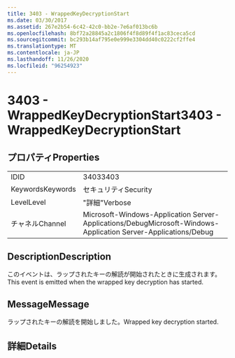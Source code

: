 ```yaml
---
title: 3403 - WrappedKeyDecryptionStart
ms.date: 03/30/2017
ms.assetid: 267e2b54-6c42-42c0-bb2e-7e6af013bc6b
ms.openlocfilehash: 8bf72a28845a2c1806f4f8d89f4f1ac83ceca5cd
ms.sourcegitcommit: bc293b14af795e0e999e3304dd40c0222cf2ffe4
ms.translationtype: MT
ms.contentlocale: ja-JP
ms.lasthandoff: 11/26/2020
ms.locfileid: "96254923"
---
```

# <a name="3403---wrappedkeydecryptionstart"></a><span data-ttu-id="76d62-102">3403 - WrappedKeyDecryptionStart</span><span class="sxs-lookup"><span data-stu-id="76d62-102">3403 - WrappedKeyDecryptionStart</span></span>

## <a name="properties"></a><span data-ttu-id="76d62-103">プロパティ</span><span class="sxs-lookup"><span data-stu-id="76d62-103">Properties</span></span>  
  
|||  
|-|-|  
|<span data-ttu-id="76d62-104">ID</span><span class="sxs-lookup"><span data-stu-id="76d62-104">ID</span></span>|<span data-ttu-id="76d62-105">3403</span><span class="sxs-lookup"><span data-stu-id="76d62-105">3403</span></span>|  
|<span data-ttu-id="76d62-106">Keywords</span><span class="sxs-lookup"><span data-stu-id="76d62-106">Keywords</span></span>|<span data-ttu-id="76d62-107">セキュリティ</span><span class="sxs-lookup"><span data-stu-id="76d62-107">Security</span></span>|  
|<span data-ttu-id="76d62-108">Level</span><span class="sxs-lookup"><span data-stu-id="76d62-108">Level</span></span>|<span data-ttu-id="76d62-109">"詳細"</span><span class="sxs-lookup"><span data-stu-id="76d62-109">Verbose</span></span>|  
|<span data-ttu-id="76d62-110">チャネル</span><span class="sxs-lookup"><span data-stu-id="76d62-110">Channel</span></span>|<span data-ttu-id="76d62-111">Microsoft-Windows-Application Server-Applications/Debug</span><span class="sxs-lookup"><span data-stu-id="76d62-111">Microsoft-Windows-Application Server-Applications/Debug</span></span>|  
  
## <a name="description"></a><span data-ttu-id="76d62-112">Description</span><span class="sxs-lookup"><span data-stu-id="76d62-112">Description</span></span>  

 <span data-ttu-id="76d62-113">このイベントは、ラップされたキーの解読が開始されたときに生成されます。</span><span class="sxs-lookup"><span data-stu-id="76d62-113">This event is emitted when the wrapped key decryption has started.</span></span>  
  
## <a name="message"></a><span data-ttu-id="76d62-114">Message</span><span class="sxs-lookup"><span data-stu-id="76d62-114">Message</span></span>  

 <span data-ttu-id="76d62-115">ラップされたキーの解読を開始しました。</span><span class="sxs-lookup"><span data-stu-id="76d62-115">Wrapped key decryption started.</span></span>  
  
## <a name="details"></a><span data-ttu-id="76d62-116">詳細</span><span class="sxs-lookup"><span data-stu-id="76d62-116">Details</span></span>
